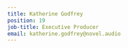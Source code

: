 ```yaml
---
title: Katherine Godfrey
position: 19
job-title: Executive Producer
email: katherine.godfrey@novel.audio
---
```


